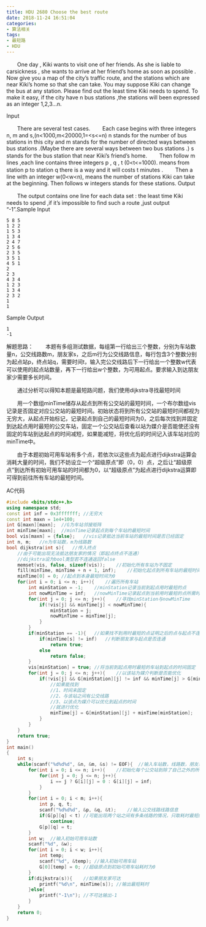```yaml
---
title: HDU 2680 Choose the best route
date: 2018-11-24 16:51:04
categories: 
- 算法相关
tags:
- 最短路
- HDU
---
```


　　One day , Kiki wants to visit one of her friends. As she is liable to carsickness , she wants to arrive at her friend’s home as soon as possible . Now give you a map of the city’s traffic route, and the stations which are near Kiki’s home so that she can take. You may suppose Kiki can change the bus at any station. Please find out the least time Kiki needs to spend. To make it easy, if the city have n bus stations ,the stations will been expressed as an integer 1,2,3…n.

Input

　　There are several test cases. 
　　Each case begins with three integers n, m and s,(n<1000,m<20000,1=<s<=n) n stands for the number of bus stations in this city and m stands for the number of directed ways between bus stations .(Maybe there are several ways between two bus stations .) s stands for the bus station that near Kiki’s friend’s home. 
　　Then follow m lines ,each line contains three integers p , q , t (0<t<=1000). means from station p to station q there is a way and it will costs t minutes . 
　　Then a line with an integer w(0<w<n), means the number of stations Kiki can take at the beginning. Then follows w integers stands for these stations. 
Output

　　The output contains one line for each data set : the least time Kiki needs to spend ,if it’s impossible to find such a route ,just output “-1”.Sample Input

```
5 8 5
1 2 2
1 5 3
1 3 4
2 4 7
2 5 6
2 3 5
3 5 1
4 5 1
2
2 3
4 3 4
1 2 3
1 3 4
2 3 2
1
1
```

Sample Output

```
1
-1
```

解题思路：
　　本题有多组测试数据，每组第一行给出三个整数，分别为车站数量n，公交线路数m，朋友家s，之后m行为公交线路信息，每行包含3个整数分别为起点站p，终点站q，需要时间t，输入完公交线路后下一行给出一个整数w代表可以使用的起点站数量，再下一行给出w个整数，为可用起点。要求输入到达朋友家少需要多长时间。

　　通过分析可以得知本题是最短路问题，我们使用dijkstra寻找最短时间

　　用一个数组minTime储存从起点到所有公交站的最短时间，一个布尔数组vis记录是否固定对应公交站的最短时间。初始状态将到所有公交站的最短时间都视为无穷大，从起点开始标记，记录起点到自己的最短时间为0，之后每次找到并固定到达起点用时最短的公交车站，固定一个公交站后查看以站为媒介是否能使还没有固定的车站到达起点的时间减短，如果能减短，将优化后的时间记入该车站对应的minTime中。

　　由于本题初始可用车站有多个点，若依次以这些点为起点进行dijkstra运算会消耗大量的时间，我们不妨设立一个“超级原点”即（0，0）点，之后让“超级原点”到达所有初始可用车站的时间都为0，以“超级原点”为起点进行dijkstra运算即可得到前往所有车站的最短时间。

AC代码

```c++
#include <bits/stdc++.h>
using namespace std;
const int inf = 0x3fffffff; //无穷大
const int maxn = 1e4+100;
int G[maxn][maxn];  //G为车站邻接矩阵
int minTime[maxn];  //minTime记录起点到每个车站的最短时间
bool vis[maxn] = {false};   //vis记录抵达当前车站的最短时间是否已经固定
int n, m;   //n为车站数，m为线路数
bool dijkstra(int s){   //传入终点
    //由于可能出现无法抵达朋友家的情况（即起点终点不连通）
    //dijkstra设为bool类型若不连通返回false
    memset(vis, false, sizeof(vis));    //初始化所有车站为不固定
    fill(minTime, minTime + n + 1, inf);    //初始化起点到所有车站的最短时间为无穷大
    minTime[0] = 0; //起点到本身最短时间为0
    for(int i = 0; i <= n; i++){    //遍历所有车站
        int minStation = -1;    //minStation记录当前到起点用时最短的点
        int nowMinTime = inf;   //nowMinTime记录起点到当前用时最短的点所需时间
        for(int j = 0; j <= n; j++){    //寻找minStation与nowMinTime
            if(!vis[j] && minTime[j] < nowMinTime){
                minStation = j;
                nowMinTime = minTime[j];
            }
        }
        if(minStation == -1){   //如果找不到用时最短的点证明之后的点与起点不连通
            if(minTime[s] != inf)   //判断朋友家与起点是否连通
                return true;
            else
                return false;
        }
        vis[minStation] = true; //将当前到起点用时最短的车站到起点的时间固定
        for(int j = 0; j <= n; j++){    //以该站为媒介判断是否能优化
            if(!vis[j] && G[minStation][j] != inf && minTime[j] > G[minStation][j] + minTime[minStation]){
                //如果能找到
                //1、时间未固定
                //2、与该站之间有公交线路
                //3、以该点为媒介可以优化到起点的时间
                //就进行优化
                minTime[j] = G[minStation][j] + minTime[minStation];
            }
        }
    }
    return true;
}
int main()
{
    int s;
    while(scanf("%d%d%d", &n, &m, &s) != EOF){  //输入车站数，线路数，朋友家所在的公交站
        for(int i = 0; i <= n; i++){    //初始化每个公交站到除了自己之外的所有站的耗时都为无穷大
            for(int j = 0; j <= n; j++){
                i == j ? G[i][j] = 0 : G[i][j] = inf;
            }
        }
        for(int i = 0; i < m; i++){
            int p, q, t;
            scanf("%d%d%d", &p, &q, &t);    //输入公交线路线路信息
            if(G[p][q] < t) //可能出现两个站之间有多条线路的情况，只取耗时最短的一条
                continue;
            G[p][q] = t;
        }
        int w;  //输入初始可用车站数
        scanf("%d", &w);
        for(int i = 0; i < w; i++){
            int temp;
            scanf("%d", &temp); //输入初始可用车站
            G[0][temp] = 0; //超级原点到初始可用车站耗时为0
        }
        if(dijkstra(s)){    //如果朋友家可达
            printf("%d\n", minTime[s]); //输出最短耗时
        }else{
            printf("-1\n"); //不可达输出-1
        }
    }
    return 0;
}
```

